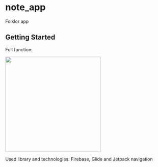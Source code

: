 # note_app

Folklor app

## Getting Started

Full function:

<p align="left">
  <img src="video/folklor.mp4" width="300">
</p>

Used library and technologies: Firebase, Glide and Jetpack navigation